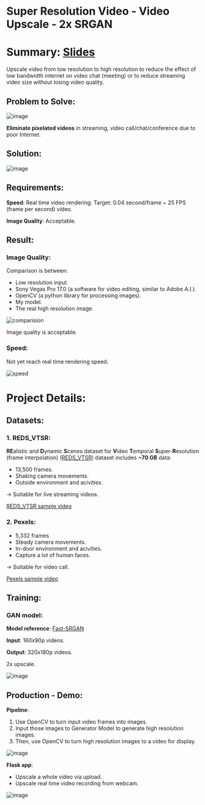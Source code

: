 # Super Resolution Video - Video Upscale - 2x SRGAN

# Summary: [Slides](https://docs.google.com/presentation/d/1gQwtfkFHy1mLXXEUTjmJuWvw7kQeu_houVPvBrYJYT4/edit#slide=id.gcb9a0b074_1_0)
Upscale video from low resolution to high resolution to reduce the effect of low bandwidth internet on video chat (meeting) or to reduce streaming video size without losing video quality.

## Problem to Solve:
![image](https://user-images.githubusercontent.com/71629218/99867213-16cff080-2bea-11eb-9d85-0ed480ec6aac.png)

**Eliminate pixelated videos** in streaming, video call/chat/conference due to poor Internet.

## Solution:
![image](https://user-images.githubusercontent.com/71629218/102676146-bb842480-41ce-11eb-8f3c-73ec7f084f4a.png)

## Requirements:
**Speed**: Real time video rendering. Target: 0.04 second/frame ~ 25 FPS (frame per second) video.

**Image Quality**: Acceptable.

## Result:
### Image Quality:
Comparison is between:

- Low resolution input.
- Sony Vegas Pro 17.0 (a software for video editing, similar to Adobe A.I.).
- OpenCV (a python library for processing images).
- My model.
- The real high resolution image.

![comparision](https://user-images.githubusercontent.com/71629218/102676496-677a3f80-41d0-11eb-88fd-0f4a92f31a0d.png)

Image quality is acceptable.

### Speed:
Not yet reach real time rendering speed.

![speed](https://user-images.githubusercontent.com/71629218/102676556-baec8d80-41d0-11eb-81e0-1a076e77a52f.png)

# Project Details:
## Datasets:
### 1. REDS_VTSR:
**RE**alistic and **D**ynamic **S**cenes dataset for **V**ideo **T**emporal **S**uper-**R**esolution (frame interpolation) ([REDS_VTSR](https://seungjunnah.github.io/Datasets/reds_vtsr)) dataset includes **~70 GB** data:

- 13,500 frames.
- Shaking camera movements.
- Outside environment and acivities.

-> Suitable for live streaming videos.

[REDS_VTSR sample video](https://drive.google.com/file/d/1G0JDEubonHLVBaFFzYpaw-i_W7vas3w8/view?usp=sharing)

### 2. Pexels:
- 5,332 frames
- Steady camera movements.
- In-door environment and acivities.
- Capture a lot of human faces.

-> Suitable for video call.

[Pexels sample video](https://drive.google.com/file/d/1VfPxkXx9auWXS9ACDDL6qvHHakQhvfo6/view?usp=sharing)

## Training:
### GAN model:
**Model reference**: [Fast-SRGAN](https://github.com/HasnainRaz/Fast-SRGAN)

**Input**: 160x90p videos.

**Output**: 320x180p videos.

2x upscale.

![image](https://user-images.githubusercontent.com/71629218/102676343-c8edde80-41cf-11eb-94d9-fc8c4cd44cfa.png)

## Production - Demo:
**Pipeline**:

1. Use OpenCV to turn input video frames into images.
2. Input those images to Generator Model to generate high resolution images.
3. Then, use OpenCV to turn high resolution images to a video for display.

![image](https://user-images.githubusercontent.com/71629218/102676363-e28f2600-41cf-11eb-89a8-5e26013ae649.png)

**Flask app**:

- Upscale a whole video via upload.
- Upscale real time video recording from webcam.

![image](https://user-images.githubusercontent.com/71629218/102676757-a78df200-41d1-11eb-9ad1-baf2d336a9c7.png)
